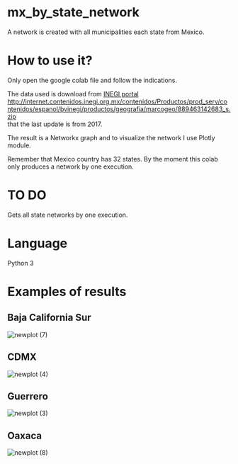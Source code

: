 # mx_by_state_network
A network is created with all municipalities each state from Mexico.

# How to use it?
Only open the google colab file and follow the indications.

The data used is download from [INEGI portal](https://www.inegi.org.mx/temas/mg/#Descargas) 
http://internet.contenidos.inegi.org.mx/contenidos/Productos/prod_serv/contenidos/espanol/bvinegi/productos/geografia/marcogeo/889463142683_s.zip  
that the last update is from 2017.

The result is a Networkx graph and to visualize the network I use Plotly module.

Remember that Mexico country has 32 states. By the moment this colab only produces a network by one execution. 

# TO DO
Gets all state networks by one execution.   

# Language 
Python 3

# Examples of results 
## Baja California Sur
![newplot (7)](https://user-images.githubusercontent.com/28746720/118600912-38fc9280-b777-11eb-9842-835837c21179.png)
## CDMX 
![newplot (4)](https://user-images.githubusercontent.com/28746720/118600920-3ac65600-b777-11eb-84b2-19d80616f5d1.png)
## Guerrero 
![newplot (3)](https://user-images.githubusercontent.com/28746720/118600988-503b8000-b777-11eb-9f6c-1031ac6bd91f.png)
## Oaxaca
![newplot (8)](https://user-images.githubusercontent.com/28746720/118601035-60ebf600-b777-11eb-8e17-5e1f82f57f42.png)
